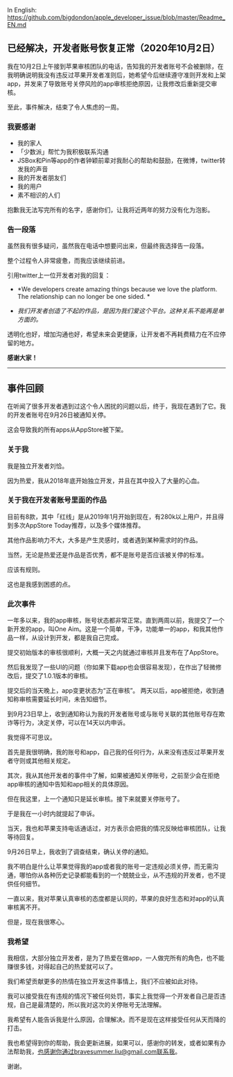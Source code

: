 In English:
<https://github.com/bigdondon/apple_developer_issue/blob/master/Readme_EN.md>

## 已经解决，开发者账号恢复正常（2020年10月2日）
我在10月2日上午接到苹果审核团队的电话，告知我的开发者账号不会被删除，在我明确说明我没有违反过苹果开发者准则后，她希望今后继续遵守准则开发和上架app，并发来了导致账号关停风险的app审核拒绝原因，让我修改后重新提交审核。

至此，事件解决，结束了令人焦虑的一周。

### 我要感谢
+ 我的家人
+ 「少数派」帮忙为我积极联系沟通
+ JSBox和Pin等app的作者钟颖前辈对我耐心的帮助和鼓励，在微博，twitter转发我的声音
+ 我的开发者朋友们
+ 我的用户
+ 素不相识的人们

抱歉我无法写完所有的名字，感谢你们，让我将近两年的努力没有化为泡影。

### 告一段落
虽然我有很多疑问，虽然我在电话中想要问出来，但最终我选择告一段落。

整个过程令人非常疲惫，而我应该继续前进。

引用twitter上一位开发者对我的回复：

- *We developers create amazing things because we love the platform. The relationship can no longer be one sided. *

- *我们开发者创造了不起的作品，是因为我们爱这个平台。这种关系不能再是单方面的。*

透明化也好，增加沟通也好，希望未来会更健康，让开发者不再耗费精力在不应停留的地方。

__感谢大家！__
___
## 事件回顾
在听闻了很多开发者遇到过这个令人困扰的问题以后，终于，我现在遇到了它。我的开发者账号在9月26日被通知关停。

这会导致我的所有apps从AppStore被下架。
### 关于我
我是独立开发者刘恰。

因为热爱，我从2018年底开始独立开发，并且在其中投入了大量的心血。
### 关于我在开发者账号里面的作品
目前有8款，其中「红线」是从2019年1月开始到现在，有280k以上用户，并且得到多次AppStore Today推荐，以及多个媒体推荐。

其他作品影响力不大，大多是产生灵感时，或者遇到某种需求时的作品。

当然，无论是热爱还是作品是否优秀，都不是账号是否应该被关停的标准。

应该有规则。

这也是我感到困惑的点。
### 此次事件
一年多以来，我的app审核，账号状态都非常正常。直到两周以前，我提交了一个新开发的app，叫One Aim。这是一个简单，干净，功能单一的app，和我其他作品一样，从设计到开发，都是我自己完成。

提交初始版本的审核很顺利，大概一天之内就通过审核并且发布在了AppStore。

然后我发现了一些UI的问题（你如果下载app也会很容易发现），在作出了轻微修改后，提交了1.0.1版本的审核。

提交后的当天晚上，app变更状态为“正在审核”。
两天以后，app被拒绝，收到通知称审核需要延长时间，未告知细节。

到9月23日早上，收到通知称认为我的开发者账号或与账号关联的其他账号存在欺诈等行为，决定关停，可以在14天以内申诉。

我觉得不可思议。

首先是我很明确，我的账号和app，自己我的任何行为，从来没有违反过苹果开发者守则或其他相关规定。

其次，我从其他开发者的事件中了解，如果被通知关停账号，之前至少会在拒绝app审核的通知中告知和app相关的具体原因。

但在我这里，上一个通知只是延长审核。接下来就要关停账号了。

于是我在一小时内就提起了申诉。

当天，我也和苹果支持电话通话过，对方表示会把我的情况反映给审核团队，让我等待回复。

9月26日早上，我收到了调查结束，确认关停的通知。

我不明白是什么让苹果觉得我的app或者我的账号一定违规必须关停，而无需沟通，哪怕你从各种历史记录都能看到的一个兢兢业业，从不违规的开发者，也不提供任何细节。

一直以来，我对苹果认真审核的态度都是认同的，苹果的良好生态和对app的认真审核离不开。

但是，现在我很寒心。

### 我希望
我相信，大部分独立开发者，是为了热爱在做app，一人做完所有的角色，也不能赚很多钱，对得起自己的热爱就可以了。

我们希望贡献更多的热情在独立开发这件事情上，我们不应被如此对待。

我可以接受我在有违规的情况下被任何处罚，事实上我觉得一个开发者自己是否违规，自己是最清楚的，所以我对这次的关停账号无法理解。

我希望有人能告诉我是什么原因，合理解决。而不是现在这样接受任何从天而降的打击。

我也希望得到你的帮助，我会更新进展，如果可以，感谢你的转发，或者如果有办法帮助我，也感谢你通过bravesummer.liu@gmail.com联系我。

谢谢。

